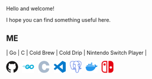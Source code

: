 Hello and welcome!

I hope you can find something useful here.

## ME

| Go | C | Cold Brew | Cold Drip | Nintendo Switch Player |

<img width="32px" height="32px" src="GitHub.svg">&ensp;
<img width="32px" height="32px" src="Go.svg">&ensp;
<img width="32px" height="32px" src="C.svg">&ensp;
<img width="32px" height="32px" src="VSCode.svg">&ensp;
<img width="32px" height="32px" src="PostgreSQL.svg">&ensp;
<img width="32px" height="32px" src="Docker.svg">&ensp;
<img width="32px" height="32px" src="NS.svg">

<!--
**cloudfstrife/cloudfstrife** is a ✨ _special_ ✨ repository because its `README.md` (this file) appears on your GitHub profile.

Here are some ideas to get you started:

- 🔭 I’m currently working on ...
- 🌱 I’m currently learning ...
- 👯 I’m looking to collaborate on ...
- 🤔 I’m looking for help with ...
- 💬 Ask me about ...
- 📫 How to reach me: ...
- 😄 Pronouns: ...
- ⚡ Fun fact: ...
-->
